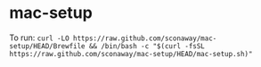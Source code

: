 # mac-setup

To run: `curl -LO https://raw.github.com/sconaway/mac-setup/HEAD/Brewfile && /bin/bash -c "$(curl -fsSL https://raw.github.com/sconaway/mac-setup/HEAD/mac-setup.sh)"`
